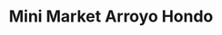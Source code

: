 ---
title: "Mini Market Arroyo Hondo"
url: /santo-domnigo/mini-market-arroyo-hondo/
shop: comodidad
---